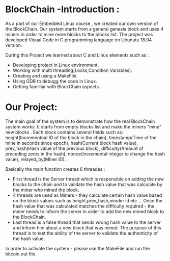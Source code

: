 # BlockChain -Introduction :
As a part of our Embedded Linux course , we created our own version of the BlockChain.
Our system starts from a general genesis block and uses 4 miners in order to mine more blocks to the blocks list.
The project was developed Visual Code in C programming language on Ubunutu 18.04 version.

During this Project we learned about C and Linux elements such as :

* Developing project in Linux environment.
* Working with multi threading(Locks,Condition Variables).
* Creating and using a MakeFile.
* Using GDB to debugg the code in Linux.
* Getting familliar with BlockChain aspects.

# Our Project:

The main goal of the system is to demonstrate how the real BlockChain system works.
It starts from empty blocks list and make the miners "mine" new blocks .
Each block contains several fields such as: height(Incrementeal ID of the block in the chain), timestamp(Time of the mine in seconds since epoch), hash(Current block hash value), prev_hash(Hash value of the previous block), difficulty(Amount of preceding zeros in the hash), nonce(Incremental integer to change the hash value), relayed_by(Miner ID).

Basically the main function creates 6 threades :
* First thread is the Server thread which is responsible on adding the new blocks to the chain and to validate  the hash value that was calculate by the miner who mined the block.
* 4 threads are used as Miners - they calculate certain hash value based on the block values such as height,prev_hash,minder id etc ... Once the hash value that was calculated matches the difficulty required - the miner needs to inform the server in order to add the new mined block to the BlockChain.
* Last thread is a false thread that sends wrong hash value to the server and inform him about a new block that was mined. The purpose of this thread is to test the ability of the server to validate the authenticity of the hash value.


In order to activate the system - please use the MakeFile and run the bitcoin.out file.






